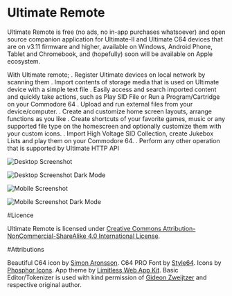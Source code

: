 # Ultimate Remote

Ultimate Remote is free (no ads, no in-app purchases whatsoever) and open source companion application for Ultimate-II and Ultimate C64 devices that are on v3.11 firmware and higher, available on Windows, Android Phone, Tablet and Chromebook, and (hopefully) soon will be available on Apple ecosystem.

With Ultimate remote;
. Register Ultimate devices on local network by scanning them
. Import contents of storage media that is used on Ultimate device with a simple text file
. Easily access and search imported content and quickly take actions, such as Play SID File or Run a Program/Cartridge on your Commodore 64
. Upload and run external files from your device/computer.
. Create and customize home screen layouts, arrange functions as you like
. Create shortcuts of your favorite games, music or any supported file type on the homescreen and optionally customize them with your custom icons.
. Import High Voltage SID Collection, create Jukebox Lists and play them on your Commodore 64.
. Perform any other operation that is supported by Ultimate HTTP API

![Desktop Screenshot]()

![Desktop Screenshot Dark Mode]()

![Mobile Screenshot]()

![Mobile Screenshot Dark Mode]()

#Licence

Ultimate Remote is licensed under [Creative Commons Attribution-NonCommercial-ShareAlike 4.0 International License](LICENSE).

#Attributions

Beautiful C64 icon by [Simon Aronsson](https://github.com/simskij).
C64 PRO Font by [Style64](https://style64.org/c64-truetype).
Icons by [Phosphor Icons](https://phosphoricons.com).
App theme by [Limitless Web App Kit](https://demo.interface.club/limitless/).
Basic Editor/Tokenizer is used with kind permission of [Gideon Zweijtzer](https://ultimate64.com/) and respective original author.



